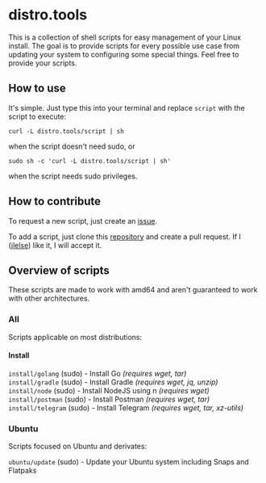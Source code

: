 # distro.tools

This is a collection of shell scripts for easy management of your Linux install. The goal is to provide scripts for every possible use case from updating your system to configuring some special things. Feel free to provide your scripts.

## How to use

It's simple. Just type this into your terminal and replace `script` with the script to execute:

    curl -L distro.tools/script | sh

when the script doesn't need sudo, or

    sudo sh -c 'curl -L distro.tools/script | sh'

when the script needs sudo privileges.

## How to contribute

To request a new script, just create an [issue](https://github.com/jlelse/distro.tools/issues).

To add a script, just clone this [repository](https://github.com/jlelse/distro.tools) and create a pull request. If I ([jlelse](https://github.com/jlelse)) like it, I will accept it.

## Overview of scripts

These scripts are made to work with amd64 and aren't guaranteed to work with other architectures.

### All

Scripts applicable on most distributions:

#### Install

`install/golang` (sudo) - Install Go *(requires wget, tar)*  
`install/gradle` (sudo) - Install Gradle *(requires wget, jq, unzip)*  
`install/node` (sudo) - Install NodeJS using n *(requires wget)*  
`install/postman` (sudo) - Install Postman *(requires wget, tar)*  
`install/telegram` (sudo) - Install Telegram *(requires wget, tar, xz-utils)*  

### Ubuntu

Scripts focused on Ubuntu and derivates:

`ubuntu/update` (sudo) - Update your Ubuntu system including Snaps and Flatpaks  